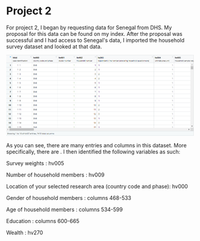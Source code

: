 # Project 2

For project 2, I began by requesting data for Senegal from DHS. My proposal for this data can be found on my index. 
After the proposal was successful and I had access to Senegal's data, I imported the household survey dataset and looked at that data.

![](variables.png)

As you can see, there are many entries and columns in this dataset. More specifically, there are . I then identified the following variables as such:


Survey weights : hv005

Number of household members : hv009

Location of your selected research area (country code and phase): hv000

Gender of household members : columns 468-533

Age of household members : columns 534-599

Education : columns 600-665

Wealth : hv270

